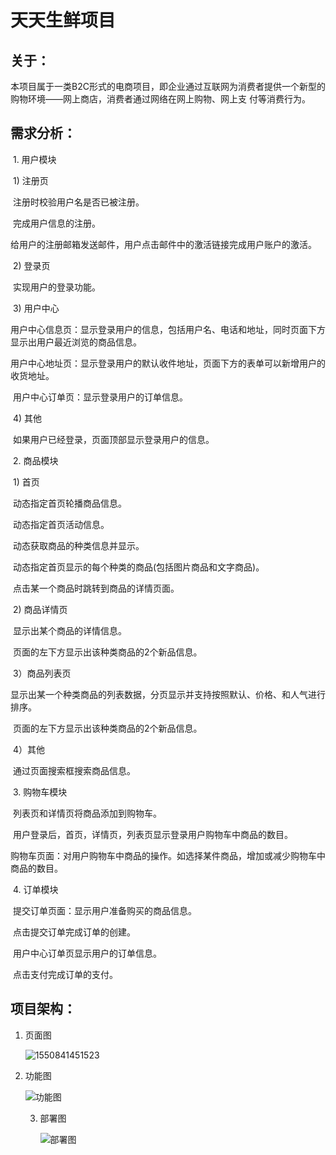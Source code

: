 # 天天生鲜项目

## 关于：

​	本项目属于一类B2C形式的电商项目，即企业通过互联网为消费者提供一个新型的购物环境——网上商店，消费者通过网络在网上购物、网上支 付等消费行为。

## 需求分析：

​	1.  用户模块

​		1)  注册页

​			注册时校验用户名是否已被注册。

​		  	完成用户信息的注册。

​			给用户的注册邮箱发送邮件，用户点击邮件中的激活链接完成用户账户的激活。

​		2)  登录页

​			实现用户的登录功能。

​		3)  用户中心

​			用户中心信息页：显示登录用户的信息，包括用户名、电话和地址，同时页面下方显示出用户最近浏览的商品信息。

​			用户中心地址页：显示登录用户的默认收件地址，页面下方的表单可以新增用户的收货地址。

​			用户中心订单页：显示登录用户的订单信息。

​		4)  其他

​			如果用户已经登录，页面顶部显示登录用户的信息。

​	2. 商品模块

​		1)  首页

​			动态指定首页轮播商品信息。

​			动态指定首页活动信息。

​			动态获取商品的种类信息并显示。

​			动态指定首页显示的每个种类的商品(包括图片商品和文字商品)。

​			点击某一个商品时跳转到商品的详情页面。

​		2)  商品详情页

​			显示出某个商品的详情信息。

​			页面的左下方显示出该种类商品的2个新品信息。

​		3）商品列表页

​			显示出某一个种类商品的列表数据，分页显示并支持按照默认、价格、和人气进行排序。

​			页面的左下方显示出该种类商品的2个新品信息。

​		4）其他

​			通过页面搜索框搜索商品信息。

​	3. 购物车模块

​		列表页和详情页将商品添加到购物车。

​		用户登录后，首页，详情页，列表页显示登录用户购物车中商品的数目。

​		购物车页面：对用户购物车中商品的操作。如选择某件商品，增加或减少购物车中商品的数目。

​	4. 订单模块

​		提交订单页面：显示用户准备购买的商品信息。

​		点击提交订单完成订单的创建。

​		用户中心订单页显示用户的订单信息。

​		点击支付完成订单的支付。

## 项目架构：

 1. 页面图 

    ![1550841451523](G:\dailyfresh\页面图.png)

 2. 功能图

    ![功能图](G:\dailyfresh\功能图.png)

    3. 部署图

       ![部署图](G:\dailyfresh\部署图.png)

